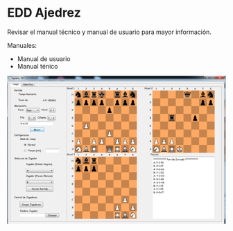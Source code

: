 # EDD Ajedrez

Revisar el manual técnico y manual de usuario para mayor información.

Manuales:
-   Manual de usuario
-   Manual ténico

![Ajedrez](/screen/juego.png)
